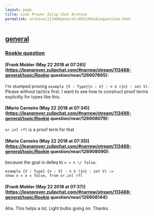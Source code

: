 ```yaml
---
layout: page
title: Lean Prover Zulip Chat Archive 
permalink: archive/113488general/40322Rookiequestion.html
---
```


## [general](index.html)
### [Rookie question](40322Rookiequestion.html)

#### [Frank Mobler (May 22 2018 at 07:26)](https://leanprover.zulipchat.com/#narrow/stream/113488-general/topic/Rookie question/near/126907865):
I'm stumped proving `example {V : Type}{n : V} : n ∈ ({n} : set V)`. Please without tactics first. I want to see how to construct proof terms explicitly for types like this.

#### [Mario Carneiro (May 22 2018 at 07:34)](https://leanprover.zulipchat.com/#narrow/stream/113488-general/topic/Rookie question/near/126908079):
`or.inl rfl` is a proof term for that

#### [Mario Carneiro (May 22 2018 at 07:35)](https://leanprover.zulipchat.com/#narrow/stream/113488-general/topic/Rookie question/near/126908090):
because the goal is defeq to `n = n \/ false`:
```
example {V : Type} {n : V} : n ∈ ({n} : set V) :=
show n = n ∨ false, from or.inl rfl
```

#### [Frank Mobler (May 22 2018 at 07:37)](https://leanprover.zulipchat.com/#narrow/stream/113488-general/topic/Rookie question/near/126908144):
Aha. This helps a lot. Light bulbs going on. Thanks.


